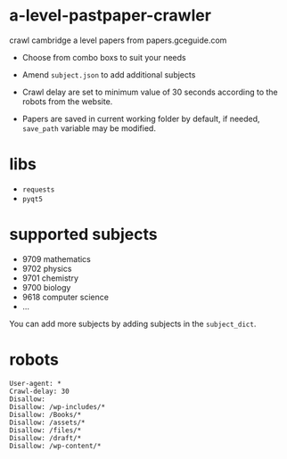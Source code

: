 # a-level-pastpaper-crawler
crawl cambridge a level papers from papers.gceguide.com

- Choose from combo boxs to suit your needs

- Amend `subject.json` to add additional subjects

- Crawl delay are set to minimum value of 30 seconds according to the robots from the website.

- Papers are saved in current working folder by default, if needed, `save_path` variable may be modified. 

# libs

- `requests`
- `pyqt5`

# supported subjects

* 9709 mathematics
* 9702 physics
* 9701 chemistry
* 9700 biology
* 9618 computer science
* ...

You can add more subjects by adding subjects in the `subject_dict`.

# robots
```
User-agent: *
Crawl-delay: 30
Disallow: 
Disallow: /wp-includes/*
Disallow: /Books/*
Disallow: /assets/*
Disallow: /files/*
Disallow: /draft/*
Disallow: /wp-content/*
```